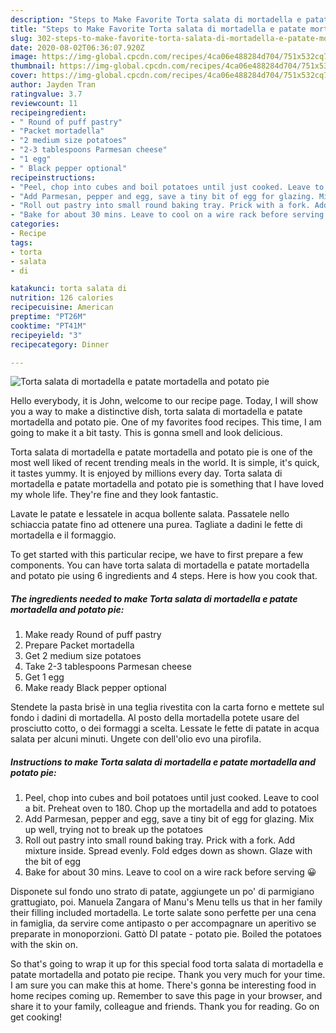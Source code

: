 ```yaml
---
description: "Steps to Make Favorite Torta salata di mortadella e patate mortadella and potato pie"
title: "Steps to Make Favorite Torta salata di mortadella e patate mortadella and potato pie"
slug: 302-steps-to-make-favorite-torta-salata-di-mortadella-e-patate-mortadella-and-potato-pie
date: 2020-08-02T06:36:07.920Z
image: https://img-global.cpcdn.com/recipes/4ca06e488284d704/751x532cq70/torta-salata-di-mortadella-e-patate-mortadella-and-potato-pie-recipe-main-photo.jpg
thumbnail: https://img-global.cpcdn.com/recipes/4ca06e488284d704/751x532cq70/torta-salata-di-mortadella-e-patate-mortadella-and-potato-pie-recipe-main-photo.jpg
cover: https://img-global.cpcdn.com/recipes/4ca06e488284d704/751x532cq70/torta-salata-di-mortadella-e-patate-mortadella-and-potato-pie-recipe-main-photo.jpg
author: Jayden Tran
ratingvalue: 3.7
reviewcount: 11
recipeingredient:
- " Round of puff pastry"
- "Packet mortadella"
- "2 medium size potatoes"
- "2-3 tablespoons Parmesan cheese"
- "1 egg"
- " Black pepper optional"
recipeinstructions:
- "Peel, chop into cubes and boil potatoes until just cooked. Leave to cool a bit. Preheat oven to 180. Chop up the mortadella and add to potatoes"
- "Add Parmesan, pepper and egg, save a tiny bit of egg for glazing. Mix up well, trying not to break up the potatoes"
- "Roll out pastry into small round baking tray. Prick with a fork. Add mixture inside. Spread evenly. Fold edges down as shown. Glaze with the bit of egg"
- "Bake for about 30 mins. Leave to cool on a wire rack before serving 😀"
categories:
- Recipe
tags:
- torta
- salata
- di

katakunci: torta salata di 
nutrition: 126 calories
recipecuisine: American
preptime: "PT26M"
cooktime: "PT41M"
recipeyield: "3"
recipecategory: Dinner

---
```



![Torta salata di mortadella e patate mortadella and potato pie](https://img-global.cpcdn.com/recipes/4ca06e488284d704/751x532cq70/torta-salata-di-mortadella-e-patate-mortadella-and-potato-pie-recipe-main-photo.jpg)

Hello everybody, it is John, welcome to our recipe page. Today, I will show you a way to make a distinctive dish, torta salata di mortadella e patate mortadella and potato pie. One of my favorites food recipes. This time, I am going to make it a bit tasty. This is gonna smell and look delicious.

Torta salata di mortadella e patate mortadella and potato pie is one of the most well liked of recent trending meals in the world. It is simple, it's quick, it tastes yummy. It is enjoyed by millions every day. Torta salata di mortadella e patate mortadella and potato pie is something that I have loved my whole life. They're fine and they look fantastic.

Lavate le patate e lessatele in acqua bollente salata. Passatele nello schiaccia patate fino ad ottenere una purea. Tagliate a dadini le fette di mortadella e il formaggio.


To get started with this particular recipe, we have to first prepare a few components. You can have torta salata di mortadella e patate mortadella and potato pie using 6 ingredients and 4 steps. Here is how you cook that.

<!--inarticleads1-->

##### The ingredients needed to make Torta salata di mortadella e patate mortadella and potato pie:

1. Make ready  Round of puff pastry
1. Prepare Packet mortadella
1. Get 2 medium size potatoes
1. Take 2-3 tablespoons Parmesan cheese
1. Get 1 egg
1. Make ready  Black pepper optional


Stendete la pasta brisè in una teglia rivestita con la carta forno e mettete sul fondo i dadini di mortadella. Al posto della mortadella potete usare del prosciutto cotto, o dei formaggi a scelta. Lessate le fette di patate in acqua salata per alcuni minuti. Ungete con dell&#39;olio evo una pirofila. 

<!--inarticleads2-->

##### Instructions to make Torta salata di mortadella e patate mortadella and potato pie:

1. Peel, chop into cubes and boil potatoes until just cooked. Leave to cool a bit. Preheat oven to 180. Chop up the mortadella and add to potatoes
1. Add Parmesan, pepper and egg, save a tiny bit of egg for glazing. Mix up well, trying not to break up the potatoes
1. Roll out pastry into small round baking tray. Prick with a fork. Add mixture inside. Spread evenly. Fold edges down as shown. Glaze with the bit of egg
1. Bake for about 30 mins. Leave to cool on a wire rack before serving 😀


Disponete sul fondo uno strato di patate, aggiungete un po&#39; di parmigiano grattugiato, poi. Manuela Zangara of Manu&#39;s Menu tells us that in her family their filling included mortadella. Le torte salate sono perfette per una cena in famiglia, da servire come antipasto o per accompagnare un aperitivo se preparate in monoporzioni. Gattò DI patate - potato pie. Boiled the potatoes with the skin on. 

So that's going to wrap it up for this special food torta salata di mortadella e patate mortadella and potato pie recipe. Thank you very much for your time. I am sure you can make this at home. There's gonna be interesting food in home recipes coming up. Remember to save this page in your browser, and share it to your family, colleague and friends. Thank you for reading. Go on get cooking!
